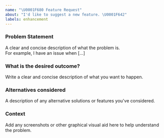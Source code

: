 ```yaml
---
name: "\U0001F680 Feature Request"
about: "I'd like to suggest a new feature. \U0001F642"
labels: enhancement
---
```

### Problem Statement
A clear and concise description of what the problem is.\
For example, I have an issue when [...]

### What is the desired outcome?
Write a clear and concise description of what you want to happen.

### Alternatives considered
A description of any alternative solutions or features you've considered.

### Context
Add any screenshots or other graphical visual aid here to help understand the problem.
